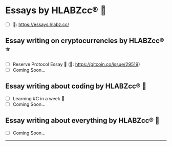 # Essays by HLABZcc® 📓

- [ ] 📓: https://essays.hlabz.cc/

## Essay writing on cryptocurrencies by HLABZcc® ⭐️

- [ ] Reserve Protocol Essay 📓 (🚨: https://gitcoin.co/issue/29519)
- [ ] Coming Soon...

## Essay writing about coding by HLABZcc® 💯

- [ ] Learning #C in a week 🤯
- [ ] Coming Soon...

## Essay writing about everything by HLABZcc® 💎

- [ ] Coming Soon...

<hr/>
